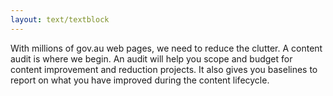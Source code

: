 ```yaml
---
layout: text/textblock
---
```

With millions of gov.au web pages, we need to reduce the clutter. A content audit is where we begin. An audit will help you scope and budget for content improvement and reduction projects. It also gives you baselines to report on what you have improved during the content lifecycle.
